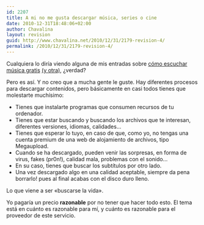 ```yaml
---
id: 2207
title: A mi no me gusta descargar música, series o cine
date: 2010-12-31T18:48:06+02:00
author: Chavalina
layout: revision
guid: http://www.chavalina.net/2010/12/31/2179-revision-4/
permalink: /2010/12/31/2179-revision-4/
---
```

Cualquiera lo diría viendo alguna de mis entradas sobre [cómo escuchar música gratis](http://www.chavalina.net/2006/10/26/post-751/) [(y otra)](http://www.chavalina.net/2009/01/19/escuchar-musica-gratis-mola-iii-spotify-esa-maravilla/), ¿verdad?

Pero es así. Y no creo que a mucha gente le guste. Hay diferentes procesos para descargar contenidos, pero básicamente en casi todos tienes que molestarte muchísimo:

  * Tienes que instalarte programas que consumen recursos de tu ordenador.
  * Tienes que estar buscando y buscando los archivos que te interesan, diferentes versiones, idiomas, calidades&#8230;
  * Tienes que esperar lo tuyo, en caso de que, como yo, no tengas una cuenta premium de una web de alojamiento de archivos, tipo Megaupload.
  * Cuando se ha descargado, pueden venir las sorpresas, en forma de virus, fakes (pr0n!), calidad mala, problemas con el sonido&#8230;
  * En su caso, tienes que buscar los subtítulos por otro lado.
  * Una vez descargado algo en una calidad aceptable, siempre da pena borrarlo! pues al final acabas con el disco duro lleno.

Lo que viene a ser «buscarse la vida».

Yo pagaría un precio **razonable** por no tener que hacer todo esto. El tema está en cuánto es razonable para mí, y cuánto es razonable para el proveedor de este servicio.